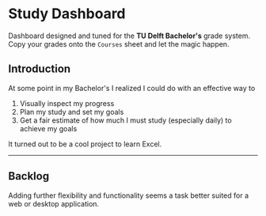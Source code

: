 # Study Dashboard

Dashboard designed and tuned for the **TU Delft Bachelor's** grade system. Copy your grades onto the `Courses` sheet and let the magic happen. 

## Introduction

At some point in my Bachelor's I realized I could do with an effective way to

1. Visually inspect my progress
3. Plan my study and set my goals
2. Get a fair estimate of how much I must study (especially daily) to achieve my goals

It turned out to be a cool project to learn Excel. 

---

## Backlog
Adding further flexibility and functionality seems a task better suited for a web or desktop application. 
